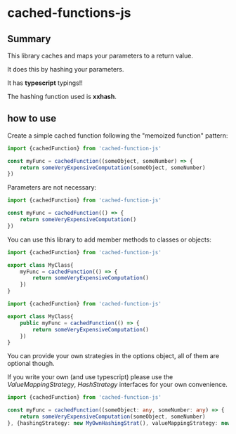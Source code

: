 # cached-functions-js

## Summary

This library caches and maps your parameters to a return value.

It does this by hashing your parameters.

It has **typescript** typings!!

The hashing function used is **xxhash**.

## how to use

Create a simple cached function following the "memoized function" pattern:
```javascript
import {cachedFunction} from 'cached-function-js'

const myFunc = cachedFunction((someObject, someNumber) => {
    return someVeryExpensiveComputation(someObject, someNumber)
})
```

Parameters are not necessary:

```javascript
import {cachedFunction} from 'cached-function-js'

const myFunc = cachedFunction(() => {
    return someVeryExpensiveComputation()
})
```

You can use this library to add member methods to classes or objects:

```javascript
import {cachedFunction} from 'cached-function-js'

export class MyClass{
    myFunc = cachedFunction(() => {
        return someVeryExpensiveComputation()
    })
}
```

```typescript
import {cachedFunction} from 'cached-function-js'

export class MyClass{
    public myFunc = cachedFunction(() => {
        return someVeryExpensiveComputation()
    })
}
```

You can provide your own strategies in the options object, all of them are optional though.

If you write your own (and use typescript) please use the _ValueMappingStrategy_, _HashStrategy_ interfaces 
for your own convenience.

```typescript
import {cachedFunction} from 'cached-function-js'

const myFunc = cachedFunction((someObject: any, someNumber: any) => {
    return someVeryExpensiveComputation(someObject, someNumber)
}, {hashingStrategy: new MyOwnHashingStrat(), valueMappingStrategy: new MyOwnMapper()})
```